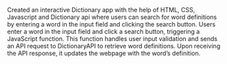 Created an interactive Dictionary app with the help of HTML, CSS, Javascript and Dictionary api where users can search for word definitions by entering a word in the input field and clicking the search button. Users enter a word in the input field and click a search button, triggering a JavaScript function. This function handles user input validation and sends an API request to DictionaryAPI to retrieve word definitions. Upon receiving the API response, it updates the webpage with the word’s definition.
